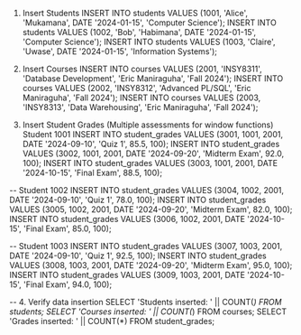 1. Insert Students
   INSERT INTO students VALUES (1001, 'Alice', 'Mukamana', DATE '2024-01-15', 'Computer Science');
   INSERT INTO students VALUES (1002, 'Bob', 'Habimana', DATE '2024-01-15', 'Computer Science');
   INSERT INTO students VALUES (1003, 'Claire', 'Uwase', DATE '2024-01-15', 'Information Systems');

2. Insert Courses
   INSERT INTO courses VALUES (2001, 'INSY8311', 'Database Development', 'Eric Maniraguha', 'Fall 2024');
   INSERT INTO courses VALUES (2002, 'INSY8312', 'Advanced PL/SQL', 'Eric Maniraguha', 'Fall 2024');
   INSERT INTO courses VALUES (2003, 'INSY8313', 'Data Warehousing', 'Eric Maniraguha', 'Fall 2024');

3. Insert Student Grades (Multiple assessments for window functions)
   Student 1001
   INSERT INTO student_grades VALUES (3001, 1001, 2001, DATE '2024-09-10', 'Quiz 1', 85.5, 100);
   INSERT INTO student_grades VALUES (3002, 1001, 2001, DATE '2024-09-20', 'Midterm Exam', 92.0, 100);
   INSERT INTO student_grades VALUES (3003, 1001, 2001, DATE '2024-10-15', 'Final Exam', 88.5, 100);

-- Student 1002
INSERT INTO student_grades VALUES (3004, 1002, 2001, DATE '2024-09-10', 'Quiz 1', 78.0, 100);
INSERT INTO student_grades VALUES (3005, 1002, 2001, DATE '2024-09-20', 'Midterm Exam', 82.0, 100);
INSERT INTO student_grades VALUES (3006, 1002, 2001, DATE '2024-10-15', 'Final Exam', 85.0, 100);

-- Student 1003
INSERT INTO student_grades VALUES (3007, 1003, 2001, DATE '2024-09-10', 'Quiz 1', 92.5, 100);
INSERT INTO student_grades VALUES (3008, 1003, 2001, DATE '2024-09-20', 'Midterm Exam', 95.0, 100);
INSERT INTO student_grades VALUES (3009, 1003, 2001, DATE '2024-10-15', 'Final Exam', 94.0, 100);

-- 4. Verify data insertion
SELECT 'Students inserted: ' || COUNT(_) FROM students;
SELECT 'Courses inserted: ' || COUNT(_) FROM courses;
SELECT 'Grades inserted: ' || COUNT(\*) FROM student_grades;

